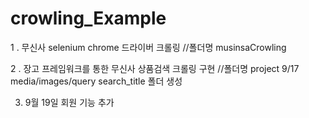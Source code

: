 # crowling_Example

1 . 무신사 selenium chrome 드라이버 크롤링 //폴더명 musinsaCrowling 

2 . 장고 프레임워크를 통한 무신사 상품검색 크롤링 구현 //폴더명 project 
9/17 media/images/query search_title 폴더 생성 

3. 9월 19일 회원 기능 추가 
